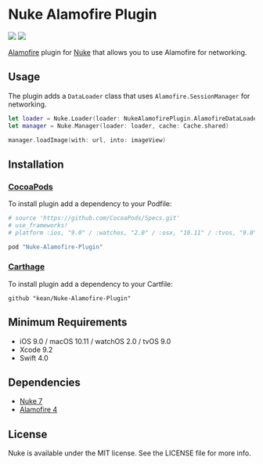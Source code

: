 # Nuke Alamofire Plugin

<p align="left">
<a href="https://cocoapods.org"><img src="https://img.shields.io/cocoapods/v/Nuke-Alamofire-Plugin.svg"></a>
<a href="https://github.com/Carthage/Carthage"><img src="https://img.shields.io/badge/Carthage-compatible-4BC51D.svg?style=flat"></a>
</p>

[Alamofire](https://github.com/Alamofire/Alamofire) plugin for [Nuke](https://github.com/kean/Nuke) that allows you to use Alamofire for networking.

## Usage

The plugin adds a `DataLoader` class that uses `Alamofire.SessionManager` for networking.

```swift
let loader = Nuke.Loader(loader: NukeAlamofirePlugin.AlamofireDataLoader())
let manager = Nuke.Manager(loader: loader, cache: Cache.shared)

manager.loadImage(with: url, into: imageView)
```

## Installation

### [CocoaPods](http://cocoapods.org)

To install plugin add a dependency to your Podfile:

```ruby
# source 'https://github.com/CocoaPods/Specs.git'
# use_frameworks!
# platform :ios, "9.0" / :watchos, "2.0" / :osx, "10.11" / :tvos, "9.0"

pod "Nuke-Alamofire-Plugin"
```

### [Carthage](https://github.com/Carthage/Carthage)

To install plugin add a dependency to your Cartfile:

```
github "kean/Nuke-Alamofire-Plugin"
```

## Minimum Requirements
- iOS 9.0 / macOS 10.11 / watchOS 2.0 / tvOS 9.0
- Xcode 9.2
- Swift 4.0

## Dependencies
- [Nuke 7](https://github.com/kean/Nuke)
- [Alamofire 4](https://github.com/Alamofire/Alamofire)

## License

Nuke is available under the MIT license. See the LICENSE file for more info.
